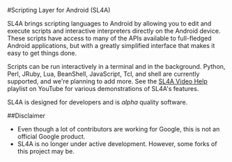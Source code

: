 #Scripting Layer for Android (SL4A)

SL4A brings scripting languages to Android by allowing you to edit and execute
scripts and interactive interpreters directly on the Android device. These
scripts have access to many of the APIs available to full-fledged Android
applications, but with a greatly simplified interface that makes it easy to get
things done.

Scripts can be run interactively in a terminal and in the background.  Python,
Perl, JRuby, Lua, BeanShell, JavaScript, Tcl, and shell are currently supported,
and we're planning to add more. See the [SL4A Video
Help](http://www.youtube.com/playlist?list=PL07A81E6CE96F158B) playlist on
YouTube for various demonstrations of SL4A's features.

SL4A is designed for developers and is _alpha_ quality software.

##Disclaimer

  * Even though a lot of contributors are working for Google, this is not an
    official Google product.
  * SL4A is no longer under active development. However, some forks of this
    project may be.
